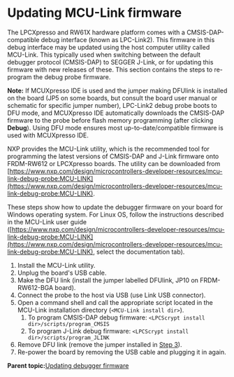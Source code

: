 # Updating MCU-Link firmware

The LPCXpresso and RW61X hardware platform comes with a CMSIS-DAP-compatible debug interface \(known as LPC-Link2\). This firmware in this debug interface may be updated using the host computer utility called MCU-Link. This typically used when switching between the default debugger protocol \(CMSIS-DAP\) to SEGGER J-Link, or for updating this firmware with new releases of these. This section contains the steps to re-program the debug probe firmware.

**Note:** If MCUXpresso IDE is used and the jumper making DFUlink is installed on the board \(JP5 on some boards, but consult the board user manual or schematic for specific jumper number\), LPC-Link2 debug probe boots to DFU mode, and MCUXpresso IDE automatically downloads the CMSIS-DAP firmware to the probe before flash memory programming \(after clicking **Debug**\). Using DFU mode ensures most up-to-date/compatible firmware is used with MCUXpresso IDE.

NXP provides the MCU-Link utility, which is the recommended tool for programming the latest versions of CMSIS-DAP and J-Link firmware onto FRDM-RW612 or LPCXpresso boards. The utility can be downloaded from [https://www.nxp.com/design/microcontrollers-developer-resources/mcu-link-debug-probe:MCU-LINK](https://www.nxp.com/design/microcontrollers-developer-resources/mcu-link-debug-probe:MCU-LINK).

These steps show how to update the debugger firmware on your board for Windows operating system. For Linux OS, follow the instructions described in the MCU-Link user guide \([https://www.nxp.com/design/microcontrollers-developer-resources/mcu-link-debug-probe:MCU-LINK](https://www.nxp.com/design/microcontrollers-developer-resources/mcu-link-debug-probe:MCU-LINK), select the documentation tab\).

1.  Install the MCU-Link utility.
2.  Unplug the board's USB cable.
3.  Make the DFU link \(install the jumper labelled DFUlink, JP10 on FRDM-RW612-BGA board\).
4.  Connect the probe to the host via USB \(use Link USB connector\).
5.  Open a command shell and call the appropriate script located in the MCU-Link installation directory \(`<MCU-Link install dir>`\).
    1.  To program CMSIS-DAP debug firmware: `<LPCScrypt install dir>/scripts/program_CMSIS`
    2.  To program J-Link debug firmware: `<LPCScrypt install dir>/scripts/program_JLINK`
6.  Remove DFU link \(remove the jumper installed in [Step 3](updating_mcu-link_firmware.md#STEP3)\).
7.  Re-power the board by removing the USB cable and plugging it in again.

**Parent topic:**[Updating debugger firmware](../topics/updating_debugger_firmware.md)

